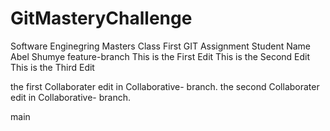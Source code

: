 # GitMasteryChallenge
Software Enginegring Masters Class First GIT Assignment Student Name Abel Shumye
 feature-branch
This is the First Edit
This is the Second Edit
This is the Third Edit

the first Collaborater edit in Collaborative- branch.
the second Collaborater edit in Collaborative- branch.

 main
